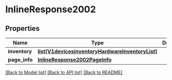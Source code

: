 # InlineResponse2002

## Properties
Name | Type | Description | Notes
------------ | ------------- | ------------- | -------------
**inventory** | [**list[V1devicesinventoryHardwareInventoryList]**](V1devicesinventoryHardwareInventoryList.md) |  | [optional] 
**page_info** | [**InlineResponse2002PageInfo**](InlineResponse2002PageInfo.md) |  | [optional] 

[[Back to Model list]](../README.md#documentation-for-models) [[Back to API list]](../README.md#documentation-for-api-endpoints) [[Back to README]](../README.md)

